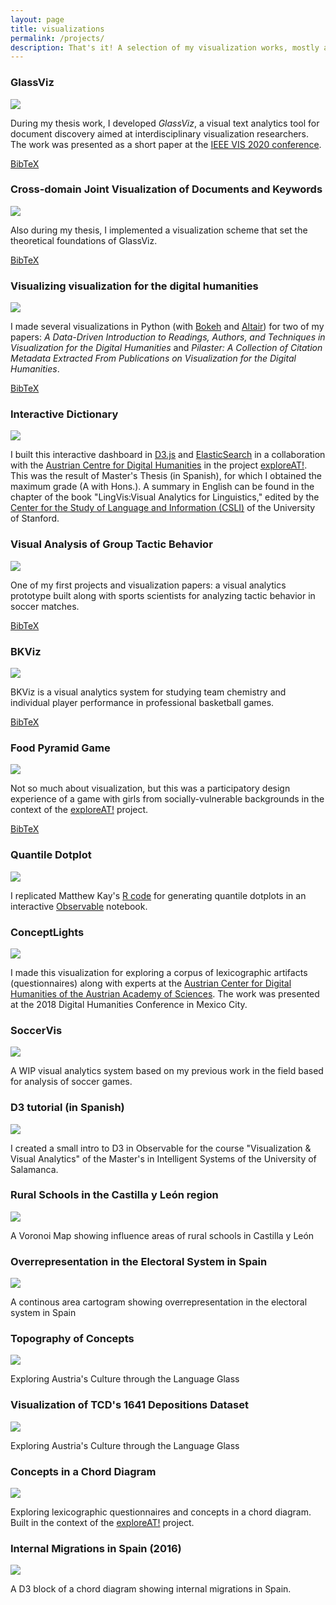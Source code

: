 ```yaml
---
layout: page
title: visualizations
permalink: /projects/
description: That's it! A selection of my visualization works, mostly about digital humanites, text-mining, and sports science.
---
```

<div class="project">
    <h3>GlassViz</h3>
    <div class="thumbnail">
        <img class="thumbnail" src="../assets/gif/glassviz.gif">
    </div>
    <div>
        <p>During my thesis work, I developed <i>GlassViz</i>, a visual text analytics tool for document discovery aimed at interdisciplinary visualization researchers. The work was presented as a short paper at the <a href="http://ieeevis.org/year/2020/">IEEE VIS 2020 conference</a>.</p>
    </div>
    <div>
        <a href="https://arxiv.org/abs/2009.02094" target="_blank"><i class="fas fa-book" aria-hidden="true"></i></a>
        <a href="https://www.youtube.com/watch?v=v7WP4FjpCZ4" target="_blank"><i class="fab fa-youtube" aria-hidden="true"></i></a>
        <a href="../assets/bibtex/glassviz.bib" target="_blank">BibTeX</a>
    </div>
</div>

<div class="project">
    <h3>Cross-domain Joint Visualization of Documents and Keywords</h3>
    <div class="thumbnail">
        <img class="thumbnail" src="../assets/img/cross_domain.png">
    </div>
    <div>
        <p>Also during my thesis, I implemented a visualization scheme that set the theoretical foundations of GlassViz.</p>
    </div>
    <div>
        <a href="https://github.com/ale0xb/keywords-vis/" target="_blank"><i class="fab fa-github" aria-hidden="true"></i></a>
        <a href="https://ieeexplore.ieee.org/document/8766090" target="_blank"><i class="fas fa-book" aria-hidden="true"></i></a>
        <a href="../assets/bibtex/cross_domain.bib" target="_blank">BibTeX</a>
    </div>
</div>

<div class="project">
    <h3>Visualizing visualization for the digital humanities </h3>
    <div class="thumbnail">
        <img class="thumbnail" src="../assets/img/vis4dhvis.png">
    </div>
    <div>
        <p>I made several visualizations in Python (with <a href="https://bokeh.org/"> Bokeh</a> and <a href="https://altair-viz.github.io/"> Altair</a>) for two of my papers: <i>A Data-Driven Introduction to Readings, Authors, and Techniques in Visualization for the Digital Humanities</i> and <i>Pilaster: A Collection of Citation Metadata Extracted From Publications on Visualization for the Digital Humanities</i>.</p>
    </div>
    <div>
        <a href="https://github.com/ale0xb/keywords-vis/" target="_blank"><i class="fab fa-github" aria-hidden="true"></i></a>
        <a href="https://ieeexplore.ieee.org/document/8766090" target="_blank"><i class="fas fa-book" aria-hidden="true"></i></a>
        <a href="../assets/bibtex/cross_domain.bib" target="_blank">BibTeX</a>
    </div>
</div>
    
<div class="project">
    <h3>Interactive Dictionary</h3>
    <div class="thumbnail">
        <img class="thumbnail" src="../assets/gif/collectionexplorer.gif">
    </div>
    <div>
        <p>I built this interactive dashboard in <a href="https://d3js.org/">D3.js</a> and <a href="https://elastic.co/">ElasticSearch</a> in a collaboration with the <a href="https://www.oeaw.ac.at/acdh/">Austrian Centre for Digital Humanities</a> in the project <a href="https://www.oeaw.ac.at/acdh/projects/exploreat/">exploreAT!</a>. This was the result of Master's Thesis (in Spanish), for which I obtained the maximum grade (A with Hons.). A summary in English can be found in the chapter of the book "LingVis:Visual Analytics for Linguistics," edited by the <a href="https://www-csli.stanford.edu/">Center for the Study of Language and Information (CSLI)</a> of the University of Stanford.</p>
    </div>
    <div>
        <a href="https://exploreat.acdh-dev.oeaw.ac.at/exploreAT-collectionexplorer" target="_blank"><i class="fas fa-link" aria-hidden="true"></i></a>
        <a href="https://github.com/acdh-oeaw/exploreAT-collectionexplorer" target="_blank"><i class="fab fa-github" aria-hidden="true"></i></a>
        <a href="https://press.uchicago.edu/ucp/books/book/distributed/L/bo28217610.html" target="_blank"><i class="fas fa-book" aria-hidden="true"></i></a>
        <a href="https://zenodo.org/record/2616022#.XJ4Qk-v0nOQ" target="_blank"><i class="fas fa-book" aria-hidden="true"></i></a>
    </div>
</div>

<div class="project">
    <h3>Visual Analysis of Group Tactic Behavior</h3>
    <div class="thumbnail">
        <img class="thumbnail" src="../assets/gif/soccer-analysis.gif">
    </div>
    <div>
        <p>One of my first projects and visualization papers: a visual analytics prototype built along with sports scientists for analyzing tactic behavior in soccer matches.</p>
    </div>
    <div>
        <a href="https://www.frontiersin.org/articles/10.3389/fpsyg.2018.02416/full" target="_blank"><i class="fas fa-book" aria-hidden="true"></i></a>
        <a href="https://www.youtube.com/watch?v=ilfmYOo4Ouw" target="_blank"><i class="fab fa-youtube" aria-hidden="true"></i></a>
        <a href="../assets/bibtex/soccer-analysis.bib" target="_blank">BibTeX</a>
    </div>
</div>

<div class="project">
    <h3>BKViz</h3>
    <div class="thumbnail">
        <img class="thumbnail" src="../assets/gif/bkviz.gif">
    </div>
    <div>
        <p>BKViz is a visual analytics system for studying team chemistry and individual player performance in professional basketball games.</p>
    </div>
    <div>
        <a href="http://vis.usal.es/bkviz/" target="_blank"><i class="fas fa-link" aria-hidden="true"></i></a>
        <a href="https://ieeexplore.ieee.org/abstract/document/7750529/" target="_blank"><i class="fas fa-book" aria-hidden="true"></i></a>
        <a href="https://www.youtube.com/watch?v=Q6QGP6TaIQM" target="_blank"><i class="fab fa-youtube" aria-hidden="true"></i></a>
        <a href="../assets/bibtex/bkviz.bib" target="_blank">BibTeX</a>
    </div>
</div>

<div class="project">
    <h3>Food Pyramid Game</h3>
    <div class="thumbnail">
        <img class="thumbnail" src="../assets/gif/foodpyramid.gif">
    </div>
    <div>
        <p>Not so much about visualization, but this was a participatory design experience of a game with girls from socially-vulnerable backgrounds in the context of the <a href="https://www.oeaw.ac.at/acdh/projects/exploreat/">exploreAT!</a> project.</p>
    </div>
        <div>
        <a href="https://exploreat.acdh-dev.oeaw.ac.at/exploreAT-unhealthy-healthy/" target="_blank"><i class="fas fa-link" aria-hidden="true"></i></a>
        <a href="https://github.com/acdh-oeaw/exploreAT-unhealthy-healthy" target="_blank"><i class="fab fa-github" aria-hidden="true"></i></a>
        <a href="https://dl.acm.org/doi/10.1145/3427380" target="_blank"><i class="fas fa-book" aria-hidden="true"></i></a>
        <a href="../assets/bibtex/playing_design.bib" target="_blank">BibTeX</a>
    </div>
</div>

<div class="project">
    <h3>Quantile Dotplot</h3>
    <div class="thumbnail">
        <img class="thumbnail" src="../assets/gif/quantile.gif">
    </div>
    <div>
        <p> I replicated Matthew Kay's  <a href="https://github.com/mjskay/when-ish-is-my-bus/blob/master/quantile-dotplots.md">R code</a> for generating quantile dotplots in an interactive <a href="https://observablehq.com/">Observable</a> notebook.</p>
    </div>
    <div>
        <a href="https://observablehq.com/@ale0xb/quantile-dotplots" target="_blank"><i class="fas fa-link" aria-hidden="true"></i></a>
        <a href="https://twitter.com/alexbensan/status/1257971895690985472" target="_blank"><i class="fab fa-twitter" aria-hidden="true"></i></a>
    </div>
</div>


<div class="project">
    <h3>ConceptLights</h3>
    <div class="thumbnail">
        <img class="thumbnail" src="../assets/gif/conceptlights.gif">
    </div>
    <div>
        <p>I made this visualization for exploring a corpus of lexicographic artifacts (questionnaires) along with experts at the <a href="https://www.oeaw.ac.at/acdh/">Austrian Center for Digital Humanities of the Austrian Academy of Sciences</a>. The work was presented at the 2018 Digital Humanities Conference in Mexico City.</p>
    </div>
    <div>
        <a href="https://exploreat.acdh-dev.oeaw.ac.at/exploreAT-conceptlights/" target="_blank"><i class="fas fa-link" aria-hidden="true"></i></a>
        <a href="https://dh2018.adho.org/shedding-light-on-indigenous-knowledge-concepts-and-world-perception-through-visual-analysis/" target="_blank"><i class="fas fa-book" aria-hidden="true"></i></a>
    </div>
</div>

<div class="project">
    <h3>SoccerVis</h3>
    <div class="thumbnail">
        <img class="thumbnail" src="../assets/gif/soccervis.gif">
    </div>
    <div>
        <p>A WIP visual analytics system based on my previous work in the field based for analysis of soccer games.</p>
    </div>
</div>

<div class="project">
    <h3>D3 tutorial (in Spanish)</h3>
    <div class="thumbnail">
        <img class="thumbnail" src="../assets/gif/tutoriald3.gif">
    </div>
    <div>
        <p>I created a small intro to D3 in Observable for the course "Visualization & Visual Analytics" of the Master's in Intelligent Systems of the University of Salamanca.</p>
    </div>
    <div>
        <a href="https://observablehq.com/@ale0xb/d3-tutorial" target="_blank"><i class="fas fa-link" aria-hidden="true"></i></a>
        <a href="https://twitter.com/alexbensan/status/1201833512413863936" target="_blank"><i class="fab fa-twitter" aria-hidden="true"></i></a>
    </div>
</div>


<div class="project">
    <h3>Rural Schools in the Castilla y León region</h3>
    <div class="thumbnail">    
        <img class="thumbnail" src="../assets/gif/cras.gif">
    </div>
    <div>
        <p>A Voronoi Map showing influence areas of rural schools in Castilla y León</p>
    </div>
    <div>
        <a href="https://bl.ocks.org/ale0xb/dac7e1086663f23a471864b21fbea5b9" target="_blank"><i class="fas fa-link" aria-hidden="true"></i></a>
    </div>
</div>

<div class="project">
    <h3>Overrepresentation in the Electoral System in Spain</h3>
    <div class="thumbnail">
        <img class="thumbnail" src="../assets/gif/electomap.gif">
    </div>
    <div>
        <p>A continous area cartogram showing overrepresentation in the electoral system in Spain</p>
    </div>
    <div>
        <a href="https://bl.ocks.org/ale0xb/2b8eb65eb5e3b6420ca1e67aec93ddef" target="_blank"><i class="fas fa-link" aria-hidden="true"></i></a>
    </div>
</div>

<div class="project">
    <h3>Topography of Concepts</h3>
    <div class="thumbnail">
        <img class="thumbnail" src="../assets/gif/concepttopography.gif">
    </div>
    <div>
        <p>Exploring Austria's Culture through the Language Glass</p>
    </div>
</div>

<div class="project">
    <h3>Visualization of TCD's 1641 Depositions Dataset</h3>
    <div class="thumbnail">
        <img class="thumbnail" src="../assets/gif/depositions.gif">
    </div>
    <div>
        <p>Exploring Austria's Culture through the Language Glass</p>
    </div>
</div>

<div class="project">
    <h3>Concepts in a Chord Diagram</h3>
    <div class="thumbnail">
        <img class="thumbnail" src="../assets/gif/questionnaireexplorer.gif">
    </div>
    <div>
        <p>Exploring lexicographic questionnaires and concepts in a chord diagram. Built in the context of the <a href="https://www.oeaw.ac.at/acdh/projects/exploreat/">exploreAT!</a> project.</p>
    </div>
</div>

<div class="project">
    <h3>Internal Migrations in Spain (2016)</h3>
    <div class="thumbnail">
        <img class="thumbnail" src="../assets/gif/migrations.gif">
    </div>
    <div>
        <p>A D3 block of a chord diagram showing internal migrations in Spain.</p>
    </div>
    <div>
        <a href="http://bl.ocks.org/ale0xb/ef5837f83edf937ece94a2665d60e5a3" target="_blank"><i class="fas fa-link" aria-hidden="true"></i></a>
    </div>
</div>